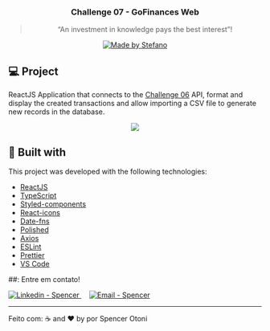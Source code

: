 <h3 align="center">
  Challenge 07 - GoFinances Web
</h3>

<blockquote align="center">“An investment in knowledge pays the best interest”!</blockquote>
  
  <p align="center">
  <a href="stefanosaffran.com">
    <img alt="Made by Stefano" src="https://img.shields.io/badge/made%20by-Spencer Otoni-%2300AFA2">
  </a>
</p>

## :computer: Project

ReactJS Application that connects to the [Challenge 06](https://github.com/StefanoSaffran/rocketseat-gostack11/tree/master/challenge-upload-files-db) API, format and display the created transactions and allow importing a CSV file to generate new records in the database.

<p align="center">
  <img src="https://res.cloudinary.com/stefanosaffran/image/upload/v1587495424/GoStack/b12asbwdgukvhosuboom.gif" >
</p>

## :rocket: Built with

This project was developed with the following technologies:

-   [ReactJS](https://reactjs.org/)
-   [TypeScript](https://github.com/microsoft/TypeScript)
-   [Styled-components](https://www.styled-components.com/)
-   [React-icons](https://react-icons.netlify.com/)
-   [Date-fns](https://date-fns.org/)
-   [Polished](https://polished.js.org/)
-   [Axios](https://github.com/axios/axios)
-   [ESLint](https://eslint.org/)
-   [Prettier](https://prettier.io/)
-   [VS Code](https://code.visualstudio.com/)


##: Entre em contato!

<a href="https://www.linkedin.com/in/spencer-otoni-desenvolvedor/" target="_blank" >
  <img alt="Linkedin - Spencer" src="https://img.shields.io/badge/Linkedin--%23F8952D?style=social&logo=linkedin">
</a>&nbsp;&nbsp;&nbsp;
<a href="mailto:sspencerotoni@gmail.com" target="_blank" >
  <img alt="Email - Spencer" src="https://img.shields.io/badge/Email--%23F8952D?style=social&logo=gmail">
</a> 

---

Feito com: ☕ and ❤️ by por Spencer Otoni
